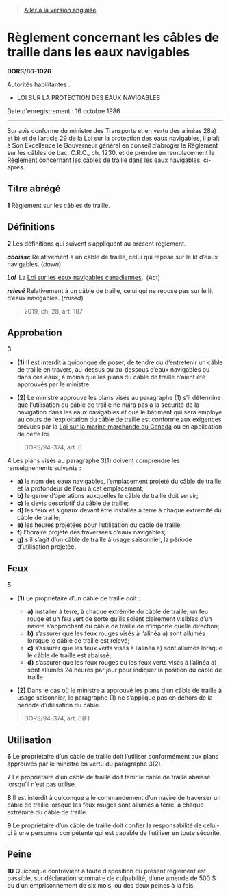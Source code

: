 > [Aller à la version anglaise](/en/Regulations/Statutory%20Orders%20and%20Regulations/86/1026.md)

# Règlement concernant les câbles de traille dans les eaux navigables

**DORS/86-1026**

Autorités habilitantes : 
- LOI SUR LA PROTECTION DES EAUX NAVIGABLES

Date d'enregistrement : 16 octobre 1986

----------

Sur avis conforme du ministre des Transports et en vertu des alinéas 28a) et b) et de l’article 29 de la Loi sur la protection des eaux navigables, il plaît à Son Excellence le Gouverneur général en conseil d’abroger le Règlement sur les câbles de bac, C.R.C., ch. 1230, et de prendre en remplacement le [Règlement concernant les câbles de traille dans les eaux navigables](/fr/Règlements/Décrets,%20ordonnances%20et%20règlements%20statutaires/86/1026.md), ci-après.




## Titre abrégé


**1** Règlement sur les câbles de traille.




## Définitions


**2** Les définitions qui suivent s’appliquent au présent règlement.

***abaissé*** Relativement à un câble de traille, celui qui repose sur le lit d’eaux navigables. (*down*)

***Loi*** La [Loi sur les eaux navigables canadiennes](/fr/Lois/Lois%20révisées%20du%20Canada/N/N-22.md). (*Act*)

***relevé*** Relativement à un câble de traille, celui qui ne repose pas sur le lit d’eaux navigables. (*raised*)
> 2019, ch. 28, art. 187





## Approbation


**3** 

- **(1)** Il est interdit à quiconque de poser, de tendre ou d’entretenir un câble de traille en travers, au-dessus ou au-dessous d’eaux navigables ou dans ces eaux, à moins que les plans du câble de traille n’aient été approuvés par le ministre.

- **(2)** Le ministre approuve les plans visés au paragraphe (1) s’il détermine que l’utilisation du câble de traille ne nuira pas à la sécurité de la navigation dans les eaux navigables et que le bâtiment qui sera employé au cours de l’exploitation du câble de traille est conforme aux exigences prévues par la [Loi sur la marine marchande du Canada](/fr/Lois/Lois%20révisées%20du%20Canada/S/S-9.md) ou en application de cette loi.
> DORS/94-374, art. 6




**4** Les plans visés au paragraphe 3(1) doivent comprendre les renseignements suivants :
- **a)** le nom des eaux navigables, l’emplacement projeté du câble de traille et la profondeur de l’eau à cet emplacement;
- **b)** le genre d’opérations auxquelles le câble de traille doit servir;
- **c)** le devis descriptif du câble de traille;
- **d)** les feux et signaux devant être installés à terre à chaque extrémité du câble de traille;
- **e)** les heures projetées pour l’utilisation du câble de traille;
- **f)** l’horaire projeté des traversées d’eaux navigables;
- **g)** s’il s’agit d’un câble de traille à usage saisonnier, la période d’utilisation projetée.




## Feux


**5** 

- **(1)** Le propriétaire d’un câble de traille doit :
	- **a)** installer à terre, à chaque extrémité du câble de traille, un feu rouge et un feu vert de sorte qu’ils soient clairement visibles d’un navire s’approchant du câble de traille de n’importe quelle direction;
	- **b)** s’assurer que les feux rouges visés à l’alinéa a) sont allumés lorsque le câble de traille est relevé;
	- **c)** s’assurer que les feux verts visés à l’alinéa a) sont allumés lorsque le câble de traille est abaissé;
	- **d)** s’assurer que les feux rouges ou les feux verts visés à l’alinéa a) sont allumés 24 heures par jour pour indiquer la position du câble de traille.

- **(2)** Dans le cas où le ministre a approuvé les plans d’un câble de traille à usage saisonnier, le paragraphe (1) ne s’applique pas en dehors de la période d’utilisation du câble.
> DORS/94-374, art. 6(F)





## Utilisation


**6** Le propriétaire d’un câble de traille doit l’utiliser conformément aux plans approuvés par le ministre en vertu du paragraphe 3(2).



**7** Le propriétaire d’un câble de traille doit tenir le câble de traille abaissé lorsqu’il n’est pas utilisé.



**8** Il est interdit à quiconque a le commandement d’un navire de traverser un câble de traille lorsque les feux rouges sont allumés à terre, à chaque extrémité du câble de traille.



**9** Le propriétaire d’un câble de traille doit confier la responsabilité de celui-ci à une personne compétente qui est capable de l’utiliser en toute sécurité.




## Peine


**10** Quiconque contrevient à toute disposition du présent règlement est passible, sur déclaration sommaire de culpabilité, d’une amende de 500 $ ou d’un emprisonnement de six mois, ou des deux peines à la fois.


